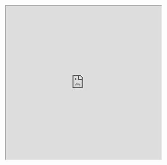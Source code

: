<iframe width=100% height=500px src="https://docs.google.com/spreadsheets/d/e/2PACX-1vQmtvyiHSchIyyTXIeM6eNPtGE1HKmlbiyBoHlpuMHYHf6-0pR3HkSPHNCA0x677UfhjZ-CePewLHkO/pubhtml?widget=true&amp;headers=false"></iframe>